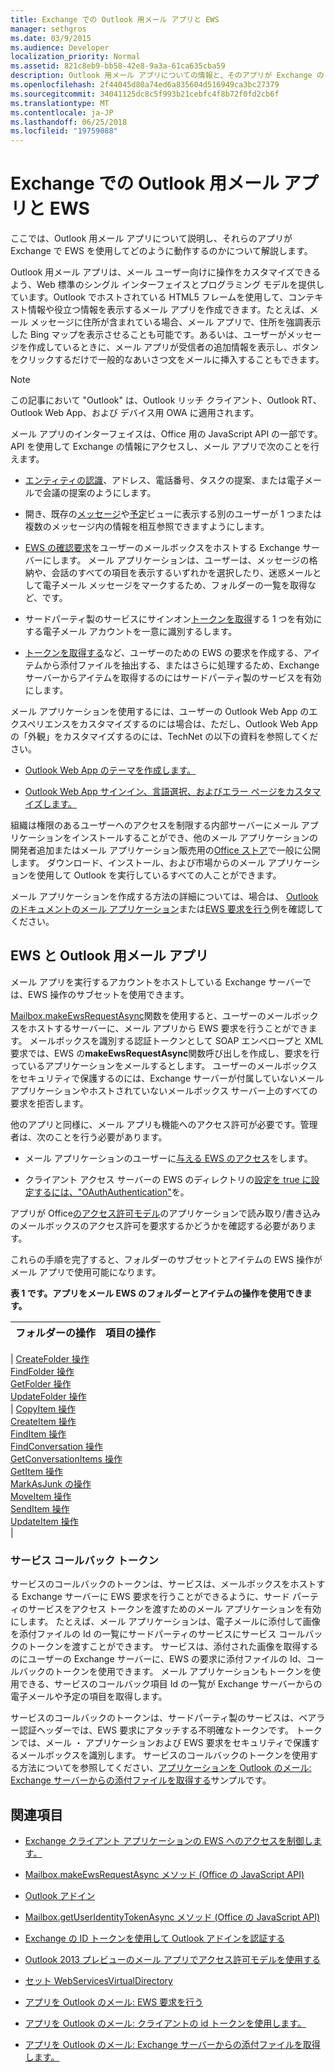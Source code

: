 ```yaml
---
title: Exchange での Outlook 用メール アプリと EWS
manager: sethgros
ms.date: 03/9/2015
ms.audience: Developer
localization_priority: Normal
ms.assetid: 821c8eb9-bb58-42e8-9a3a-61ca635cba59
description: Outlook 用メール アプリについての情報と、そのアプリが Exchange の EWS で動作するしくみを説明します。
ms.openlocfilehash: 2f44045d80a74ed6a835604d516949ca3bc27379
ms.sourcegitcommit: 34041125dc8c5f993b21cebfc4f8b72f0fd2cb6f
ms.translationtype: MT
ms.contentlocale: ja-JP
ms.lasthandoff: 06/25/2018
ms.locfileid: "19759088"
---
```

# <a name="mail-apps-for-outlook-and-ews-in-exchange"></a>Exchange での Outlook 用メール アプリと EWS

ここでは、Outlook 用メール アプリについて説明し、それらのアプリが Exchange で EWS を使用してどのように動作するのかについて解説します。
  
Outlook 用メール アプリは、メール ユーザー向けに操作をカスタマイズできるよう、Web 標準のシングル インターフェイスとプログラミング モデルを提供しています。Outlook でホストされている HTML5 フレームを使用して、コンテキスト情報や役立つ情報を表示するメール アプリを作成できます。たとえば、メール メッセージに住所が含まれている場合、メール アプリで、住所を強調表示した Bing マップを表示させることも可能です。あるいは、ユーザーがメッセージを作成しているときに、メール アプリが受信者の追加情報を表示し、ボタンをクリックするだけで一般的なあいさつ文をメールに挿入することもできます。
  
> [!NOTE]
> この記事において "Outlook" は、Outlook リッチ クライアント、Outlook RT、Outlook Web App、および デバイス用 OWA に適用されます。 
  
メール アプリのインターフェイスは、Office 用の JavaScript API の一部です。API を使用して Exchange の情報にアクセスし、メール アプリで次のことを行えます。
  
- [エンティティの認識](http://msdn.microsoft.com/library/a6b0904b-afe9-4882-9136-3d8cfd57fcf8%28Office.15%29.aspx)、アドレス、電話番号、タスクの提案、または電子メールで会議の提案のようにします。 
    
- 開き、既存の[メッセージ](http://msdn.microsoft.com/library/d0bca550-70c3-457c-85f8-e19b39e3b892%28Office.15%29.aspx)や[予定](http://msdn.microsoft.com/library/6cfbc29d-8581-474e-9a8b-510471e4bf8b%28Office.15%29.aspx)ビューに表示する別のユーザーが 1 つまたは複数のメッセージ内の情報を相互参照できますようにします。 
    
- [EWS の確認要求](http://msdn.microsoft.com/library/2ec380e0-4a67-4146-92a6-6a39f65dc6f2%28Office.15%29.aspx)をユーザーのメールボックスをホストする Exchange サーバーにします。 メール アプリケーションは、ユーザーは、メッセージの格納や、会話のすべての項目を表示するいずれかを選択したり、迷惑メールとして電子メール メッセージをマークするため、フォルダーの一覧を取得など、です。 
    
- サードパーティ製のサービスにサインオン[トークンを取得](http://msdn.microsoft.com/library/c658518b-6867-41a0-99cf-810303e4c539%28Office.15%29.aspx)する 1 つを有効にする電子メール アカウントを一意に識別するします。 
    
- [トークンを取得する](http://msdn.microsoft.com/library/c658518b-6867-41a0-99cf-810303e4c539%28Office.15%29.aspx)など、ユーザーのための EWS の要求を作成する、アイテムから添付ファイルを抽出する、またはさらに処理するため、Exchange サーバーからアイテムを取得するのにはサードパーティ製のサービスを有効にします。 
    
メール アプリケーションを使用するには、ユーザーの Outlook Web App のエクスペリエンスをカスタマイズするのには場合は、ただし、Outlook Web App の「外観」をカスタマイズするのには、TechNet の以下の資料を参照してください。
  
- [Outlook Web App のテーマを作成します。](http://technet.microsoft.com/en-us/library/bb201700%28v=exchg.150%29.aspx)
    
- [Outlook Web App サインイン、言語選択、およびエラー ページをカスタマイズします。](http://technet.microsoft.com/en-us/library/ee633483%28v=exchg.150%29.aspx)
    
組織は権限のあるユーザーへのアクセスを制限する内部サーバーにメール アプリケーションをインストールすることができ、他のメール アプリケーションの開発者追加またはメール アプリケーション販売用の[Office ストア](http://office.microsoft.com/store/)で一般に公開します。 ダウンロード、インストール、および市場からのメール アプリケーションを使用して Outlook を実行しているすべての人ことができます。 
  
メール アプリケーションを作成する方法の詳細については、場合は、 [Outlook のドキュメントのメール アプリケーション](http://msdn.microsoft.com/library/71e64bc9-e347-4f5d-8948-0a47b5dd93e6%28Office.15%29.aspx)または[EWS 要求を行う](http://code.msdn.microsoft.com/exchange/Mail-apps-for-Outlook-Make-770b2528)例を確認してください。 
  
## <a name="ews-and-mail-apps-for-outlook"></a>EWS と Outlook 用メール アプリ

メール アプリを実行するアカウントをホストしている Exchange サーバーでは、EWS 操作のサブセットを使用できます。
  
[Mailbox.makeEwsRequestAsync](http://msdn.microsoft.com/library/2ec380e0-4a67-4146-92a6-6a39f65dc6f2%28Office.15%29.aspx)関数を使用すると、ユーザーのメールボックスをホストするサーバーに、メール アプリから EWS 要求を行うことができます。 メールボックスを識別する認証トークンとして SOAP エンベロープと XML 要求では、EWS の**makeEwsRequestAsync**関数呼び出しを作成し、要求を行っているアプリケーションをメールするとします。 ユーザーのメールボックスをセキュリティで保護するのには、Exchange サーバーが付属していないメール アプリケーションやホストされていないメールボックス サーバー上のすべての要求を拒否します。 
  
他のアプリと同様に、メール アプリも機能へのアクセス許可が必要です。管理者は、次のことを行う必要があります。
  
- メール アプリケーションのユーザーに[与える EWS のアクセス](controlling-client-application-access-to-ews-in-exchange.md)をします。 
    
- クライアント アクセス サーバーの EWS のディレクトリの[設定を true に設定するには、"OAuthAuthentication"](http://technet.microsoft.com/en-us/library/aa997233%28v=exchg.150%29.aspx)を。 
    
アプリが Office[のアクセス許可モデル](http://msdn.microsoft.com/library/5bca69f2-b287-4e19-8f0f-78d896b2a3d3%28Office.15%29.aspx)のアプリケーションで読み取り/書き込みのメールボックスのアクセス許可を要求するかどうかを確認する必要があります。
  
これらの手順を完了すると、フォルダーのサブセットとアイテムの EWS 操作がメール アプリで使用可能になります。  
  
**表 1 です。アプリをメール EWS のフォルダーとアイテムの操作を使用できます。**

|**フォルダーの操作**|**項目の操作**|
|:-----|:-----|
|
  [CreateFolder 操作](http://msdn.microsoft.com/library/6f6c334c-b190-4e55-8f0a-38f2a018d1b3%28Office.15%29.aspx) <br/> 
  [FindFolder 操作](http://msdn.microsoft.com/library/7a9855aa-06cc-45ba-ad2a-645c15b7d031%28Office.15%29.aspx) <br/> 
  [GetFolder 操作](http://msdn.microsoft.com/library/355bcf93-dc71-4493-b177-622afac5fdb9%28Office.15%29.aspx) <br/> 
  [UpdateFolder 操作](http://msdn.microsoft.com/library/3494c996-b834-4813-b1ca-d99642d8b4e7%28Office.15%29.aspx) <br/> |
  [CopyItem 操作](http://msdn.microsoft.com/library/bcc68f9e-d511-4c29-bba6-ed535524624a%28Office.15%29.aspx) <br/> 
  [CreateItem 操作](http://msdn.microsoft.com/library/78a52120-f1d0-4ed7-8748-436e554f75b6%28Office.15%29.aspx) <br/> 
  [FindItem 操作](http://msdn.microsoft.com/library/ebad6aae-16e7-44de-ae63-a95b24539729%28Office.15%29.aspx) <br/> 
  [FindConversation 操作](http://msdn.microsoft.com/library/2384908a-c203-45b6-98aa-efd6a4c23aac%28Office.15%29.aspx) <br/> 
  [GetConversationItems 操作](http://msdn.microsoft.com/library/8ae00a99-b37b-4194-829c-fe300db6ab99%28Office.15%29.aspx) <br/> 
  [GetItem 操作](http://msdn.microsoft.com/library/e3590b8b-c2a7-4dad-a014-6360197b68e4%28Office.15%29.aspx) <br/> [MarkAsJunk の操作](http://msdn.microsoft.com/library/1f71f04d-56a9-4fee-a4e7-d1034438329e%28Office.15%29.aspx) <br/> 
  [MoveItem 操作](http://msdn.microsoft.com/library/dcf40fa7-7796-4a5c-bf5b-7a509a18d208%28Office.15%29.aspx) <br/> 
  [SendItem 操作](http://msdn.microsoft.com/library/337b89ef-e1b7-45ed-92f3-8abe4200e4c7%28Office.15%29.aspx) <br/> 
  [UpdateItem 操作](http://msdn.microsoft.com/library/5d027523-e0bc-4da2-b60b-0cb9fc1fdfe4%28Office.15%29.aspx) <br/> |
   
### <a name="service-callback-tokens"></a>サービス コールバック トークン

サービスのコールバックのトークンは、サービスは、メールボックスをホストする Exchange サーバーに EWS 要求を行うことができるように、サード パーティのサービスをアクセス トークンを渡すためのメール アプリケーションを有効にします。 たとえば、メール アプリケーションは、電子メールに添付して画像を添付ファイルの Id の一覧にサードパーティのサービスにサービス コールバックのトークンを渡すことができます。 サービスは、添付された画像を取得するのにユーザーの Exchange サーバーに、EWS の要求に添付ファイルの Id、コールバックのトークンを使用できます。 メール アプリケーションもトークンを使用できる、サービスのコールバック項目 Id の一覧が Exchange サーバーからの電子メールや予定の項目を取得します。
  
サービスのコールバックのトークンは、サードパーティ製のサービスは、ベアラー認証ヘッダーでは、EWS 要求にアタッチする不明確なトークンです。 トークンでは、メール ・ アプリケーションおよび EWS 要求をセキュリティで保護するメールボックスを識別します。 サービスのコールバックのトークンを使用する方法についてを参照してください、[アプリケーションを Outlook のメール: Exchange サーバーからの添付ファイルを取得する](http://code.msdn.microsoft.com/exchange/Mail-apps-for-Office-Get-38babdc9)サンプルです。 
  
## <a name="see-also"></a>関連項目


- [Exchange クライアント アプリケーションの EWS へのアクセスを制御します。](controlling-client-application-access-to-ews-in-exchange.md)
    
- [Mailbox.makeEwsRequestAsync メソッド (Office の JavaScript API)](http://msdn.microsoft.com/library/2ec380e0-4a67-4146-92a6-6a39f65dc6f2%28Office.15%29.aspx)
    
- [Outlook アドイン](http://msdn.microsoft.com/library/71e64bc9-e347-4f5d-8948-0a47b5dd93e6%28Office.15%29.aspx)
    
- [Mailbox.getUserIdentityTokenAsync メソッド (Office の JavaScript API)](http://msdn.microsoft.com/library/c658518b-6867-41a0-99cf-810303e4c539%28Office.15%29.aspx)
    
- [Exchange の ID トークンを使用して Outlook アドインを認証する](http://msdn.microsoft.com/library/c0520a1e-d9ba-495a-a99f-6816d7d2a23e%28Office.15%29.aspx)
    
- [Outlook 2013 プレビューのメール アプリでアクセス許可モデルを使用する](http://msdn.microsoft.com/library/5bca69f2-b287-4e19-8f0f-78d896b2a3d3%28Office.15%29.aspx)
    
- [セット WebServicesVirtualDirectory](http://technet.microsoft.com/en-us/library/aa997233%28v=exchg.150%29.aspx)
    
- [アプリを Outlook のメール: EWS 要求を行う](http://code.msdn.microsoft.com/office/Mail-apps-for-Outlook-Make-770b2528)
    
- [アプリを Outlook のメール: クライアントの id トークンを使用します。](http://code.msdn.microsoft.com/Mail-apps-for-Outlook-Use-b20a66b6)
    
- [アプリを Outlook のメール: Exchange サーバーからの添付ファイルを取得します。](http://code.msdn.microsoft.com/office/Mail-apps-for-Office-Get-38babdc9)
    

